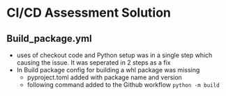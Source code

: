 # CI/CD Assessment Solution

## Build_package.yml
- uses of checkout code and Python setup was in a single step which causing the issue. It was seperated in 2 steps as a fix
- In Build package config for building a whl package was missing 
    * pyproject.toml added with package name and version
    * following command added to the Github workflow `python -m build`
